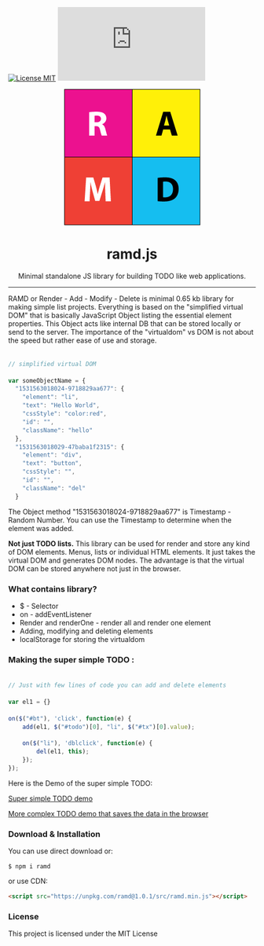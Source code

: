 [![License MIT](https://img.shields.io/badge/licence-MIT-blue.svg)](https://choosealicense.com/licenses/mit/)
[![Gzip Size](https://img.badgesize.io/https://unpkg.com/ramd@1.0.1/src/ramd.min.js?compression=gzip)](https://unpkg.com/ramd@1.0.1/src/ramd.min.js)


<p align="center"><img src="ramd-logo.png" /></p>

<h1 align="center"> ramd.js </h1>

<p align="center"> Minimal standalone JS library for building TODO like web applications. </p>

<hr/>

<p> RAMD or Render - Add - Modify - Delete is minimal 0.65 kb library for making simple list projects. Everything is based on the "simplified virtual DOM" that is basically JavaScript Object listing the essential element properties. This Object acts like internal DB that can be stored locally or send to the server. The importance of the "virtualdom" vs DOM is not about the speed but rather ease of use and storage. </p>

```javascript

// simplified virtual DOM

var someObjectName = {
  "1531563018024-9718829aa677": {
    "element": "li",
    "text": "Hello World",
    "cssStyle": "color:red",
    "id": "",
    "className": "hello"
  },
  "1531563018029-47baba1f2315": {
    "element": "div",
    "text": "button",
    "cssStyle": "",
    "id": "",
    "className": "del"
  }

```
<p>The Object method "1531563018024-9718829aa677" is Timestamp - Random Number. You can use the Timestamp to determine when the element was added. </p>

<p><b>Not just TODO lists.</b> This library can be used for render and store any kind of DOM elements. Menus, lists or individual HTML elements. It just takes the virtual DOM and generates DOM nodes. The advantage is that the virtual DOM can be stored anywhere not just in the browser.
</p>

<h3> What contains library? </h3>

<ul>
  <li>$ - Selector</li>
  <li>on - addEventListener</li>
  <li>Render and renderOne - render all and render one element</li>
  <li>Adding, modifying and deleting elements </li>
  <li>localStorage for storing the virtualdom</li>
</ul>

<h3> Making the super simple TODO : </h3>

```javascript

// Just with few lines of code you can add and delete elements

var el1 = {}

on($("#bt"), 'click', function(e) {
    add(el1, $("#todo")[0], "li", $("#tx")[0].value);

    on($("li"), 'dblclick', function(e) {
        del(el1, this);
    });
});
```

<p> Here is the Demo of the super simple TODO: </p>

<a href="https://vladocar.github.io/ramd.js/simple-todo.html"> Super simple TODO demo </a>

<a href="https://vladocar.github.io/ramd.js/"> More complex TODO demo that saves the data in the browser</a>



<h3> Download & Installation </h3>

You can use direct download or:

```shell
$ npm i ramd
```
or use CDN:

```html
<script src="https://unpkg.com/ramd@1.0.1/src/ramd.min.js"></script>
```

<h3>License</h3>

This project is licensed under the MIT License
